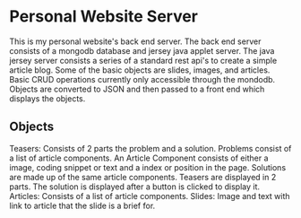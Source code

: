 Personal Website Server
=======================

This is my personal website's back end server. The back end server consists of a mongodb database and jersey java applet server. The java jersey server consists a series of a standard rest api's to create a simple article blog. Some of the basic objects are slides, images, and articles. Basic CRUD operations currently only accessible through the mondodb. Objects are converted to JSON and then passed to a front end which displays the objects.

Objects
-------
Teasers: Consists of 2 parts the problem and a solution. Problems consist of a list of article components. An Article Component consists of either a image, coding snippet or text and a index or position in the page.
Solutions are made up of the same article components.
Teasers are displayed in 2 parts. The solution is displayed after a button is clicked to display it.
Articles: Consists of a list of article components.
Slides:  Image and text with link to article that the slide is a brief for.
    
    
